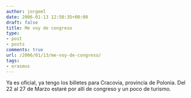 ```yaml
---
author: jorgeml
date: 2006-01-13 12:50:35+00:00
draft: false
title: Me voy de congreso
type: 
- post
- posts
comments: true
url: /2006/01/13/me-voy-de-congreso/
tags:
- erasmus
---
```


Ya es oficial, ya tengo los billetes para Cracovia, provincia de Polonia. Del 22 al 27 de Marzo estaré por allí de congreso y un poco de turismo.
